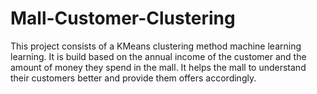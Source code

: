 # Mall-Customer-Clustering
This project consists of a KMeans clustering method machine learning learning. It is build based on the annual income of the customer and the amount of money they spend in the mall. It helps the mall to understand their customers better and provide them offers accordingly.  

